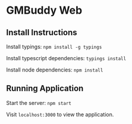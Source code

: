 GMBuddy Web
=============================================

## Install Instructions

Install typings: `npm install -g typings`

Install typescript dependencies: `typings install`

Install node dependencies: `npm install`


## Running Application

Start the server: `npm start`

Visit `localhost:3000` to view the application.
